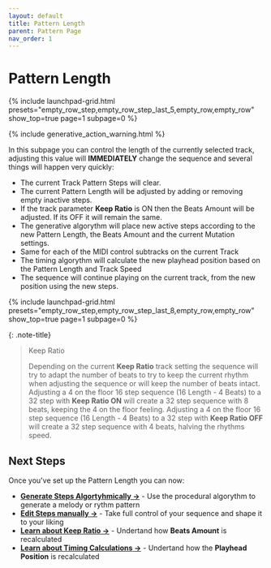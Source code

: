 ```yaml
---
layout: default
title: Pattern Length
parent: Pattern Page
nav_order: 1
---
```


# Pattern Length

{% include launchpad-grid.html presets="empty_row_step,empty_row_step_last_5,empty_row,empty_row" show_top=true page=1 subpage=0 %}

{% include generative_action_warning.html %}

In this subpage you can control the length of the currently selected track, adjusting this value will **IMMEDIATELY** change the sequence and several things will happen very quickly:

- The current Track Pattern Steps will clear.
- The current Pattern Length will be adjusted by adding or removing empty inactive steps.
- If the track parameter **Keep Ratio** is ON then the Beats Amount will be adjusted. If its OFF it will remain the same.
- The generative algorythm will place new active steps according to the new Pattern Length, the Beats Amount and the current Mutation settings.
- Same for each of the MIDI control subtracks on the current Track
- The timing algorythm will calculate the new playhead position based on the Pattern Length and Track Speed
- The sequence will continue playing on the current track, from the new position using the new steps.

{% include launchpad-grid.html presets="empty_row_step,empty_row_step_last_8,empty_row,empty_row" show_top=true page=1 subpage=0 %}

{: .note-title}
> Keep Ratio
>
> Depending on the current **Keep Ratio** track setting the sequence will try to adapt the number of beats to try to keep the current rhythm when adjusting the sequence or will keep the number of beats intact.
> Adjusting a 4 on the floor 16 step sequence (16 Length - 4 Beats) to a 32 step with **Keep Ratio ON** will create a 32 step sequence with 8 beats, keeping the 4 on the floor feeling.
> Adjusting a 4 on the floor 16 step sequence (16 Length - 4 Beats) to a 32 step with **Keep Ratio OFF** will create a 32 step sequence with 4 beats, halving the rhythms speed.

## Next Steps

Once you've set up the Pattern Length you can now:

- **[Generate Steps Algortyhmically →](pattern-beats.html)** - Use the procedural algorythm to generate a melody or rythm pattern
- **[Edit Steps manually →](../notes-page/index.html)** - Take full control of your sequence and shape it to your liking
- **[Learn about **Keep Ratio** →](../track-settings/keep-ratio.html)** - Undertand how **Beats Amount** is recalculated
- **[Learn about **Timing Calculations** →](../advance/timing.html)** - Undertand how the **Playhead Position** is recalculated
